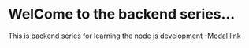 # WelCome to the backend series...  

This is backend series for learning the node js development
-[Modal link]()